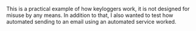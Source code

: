 This is a practical example of how keyloggers work, it is not designed for misuse by any means. In addition to that, I also wanted to test how automated sending to an email using an automated service worked.

